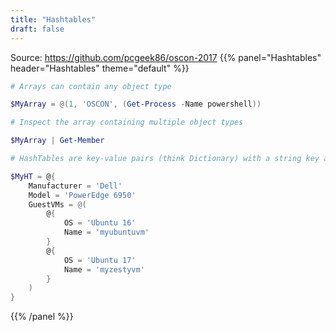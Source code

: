 ```yaml
---
title: "Hashtables"
draft: false
---
```


Source: https://github.com/pcgeek86/oscon-2017
{{% panel="Hashtables" header="Hashtables" theme="default" %}}
```powershell
# Arrays can contain any object type

$MyArray = @(1, 'OSCON', (Get-Process -Name powershell))
```

```powershell
# Inspect the array containing multiple object types

$MyArray | Get-Member
```
```powershell
# HashTables are key-value pairs (think Dictionary) with a string key and any object can be the value. You can also nest HashTables inside HashTables, arrays inside HashTables, and vice versa.

$MyHT = @{
    Manufacturer = 'Dell'
    Model = 'PowerEdge 6950'
    GuestVMs = @(
        @{
            OS = 'Ubuntu 16'
            Name = 'myubuntuvm'
        }
        @{
            OS = 'Ubuntu 17'
            Name = 'myzestyvm'
        }
    )
}
```
{{% /panel %}}
